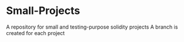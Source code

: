 # Small-Projects
A repository for small and testing-purpose solidity projects
A branch is created for each project
